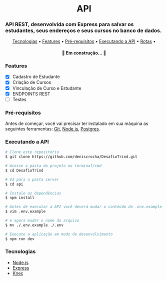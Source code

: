 <h1 align="center">API</h1>

### API REST, desenvolvida com Express para salvar os estudantes, seus endereços e seus cursos no banco de dados.

<p align="center">
 <a href="#tecnologias">Tecnologias</a> • 
 <a href="#Features">Features</a> • 
 <a href="#Pré-requisitos">Pré-requisitos</a> • 
 <a href="#Executando a API">Executando a API</a> • 
 <a href="#Rotas">Rotas</a> • 
</p>

<h4 align="center"> 
	🚧  Em construção...  🚧
</h4>

### Features
- [x] Cadastro de Estudante
- [x] Criação de Cursos
- [x] Vinculação de Curso e Estudante
- [x] ENDPOINTS REST
- [ ] Testes
### Pré-requisitos

Antes de começar, você vai precisar ter instalado em sua máquina as seguintes ferramentas:
[Git](https://git-scm.com), 
[Node.js](https://nodejs.org/en/), 
[Postgres](https://www.postgresql.org/).

### Executando a API

```bash
# Clone este repositório
$ git clone https://github.com/deniscrocha/DesafioTrind.git

# Acesse a pasta do projeto no terminal/cmd
$ cd DesafioTrind

# Vá para a pasta server
$ cd api

# Instale as dependências
$ npm install

# Antes de executar a API você deverá mudar o conteúdo do .env.example para se conectar com o seu servidor
$ vim .env.example

# e agora mudar o nome do arquivo
$ mv ./.env.example ./.env

# Execute a aplicação em modo de desenvolvimento
$ npm run dev

```
### Tecnologias

- [Node.js](https://nodejs.org/en/)
- [Express](https://expressjs.com/pt-br/)
- [Knex](https://knexjs.org/)
